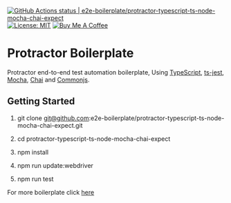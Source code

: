 [![GitHub Actions status | e2e-boilerplate/protractor-typescript-ts-node-mocha-chai-expect](https://github.com/e2e-boilerplate/protractor-typescript-ts-node-mocha-chai-expect/workflows/protractor-typescript-ts-node-mocha-chai-expect/badge.svg)](https://github.com/e2e-boilerplate/protractor-typescript-ts-node-mocha-chai-expect/actions?workflow=protractor-typescript-ts-node-mocha-chai-expect) [![License: MIT](https://img.shields.io/badge/License-MIT-yellow.svg)](https://opensource.org/licenses/MIT) [![Buy Me A Coffee](https://img.shields.io/badge/buy-me%20coffee-orange)](https://www.buymeacoffee.com/xgirma)
    
# Protractor Boilerplate
    
Protractor end-to-end test automation boilerplate, Using [TypeScript](https://www.typescriptlang.org), [ts-jest](https://github.com/TypeStrong/ts-node), [Mocha](https://mochajs.org), [Chai](https://www.chaijs.com) and [Commonjs](https://www.chaijs.com/api/bdd/).
    
## Getting Started
    
1. git clone git@github.com:e2e-boilerplate/protractor-typescript-ts-node-mocha-chai-expect.git
    
2. cd protractor-typescript-ts-node-mocha-chai-expect
    
3. npm install
    
4. npm run update:webdriver
    
5. npm run test
        
    
For more boilerplate click [here](https://github.com/e2e-boilerplate/utils/blob/master/docs/implemented.md)